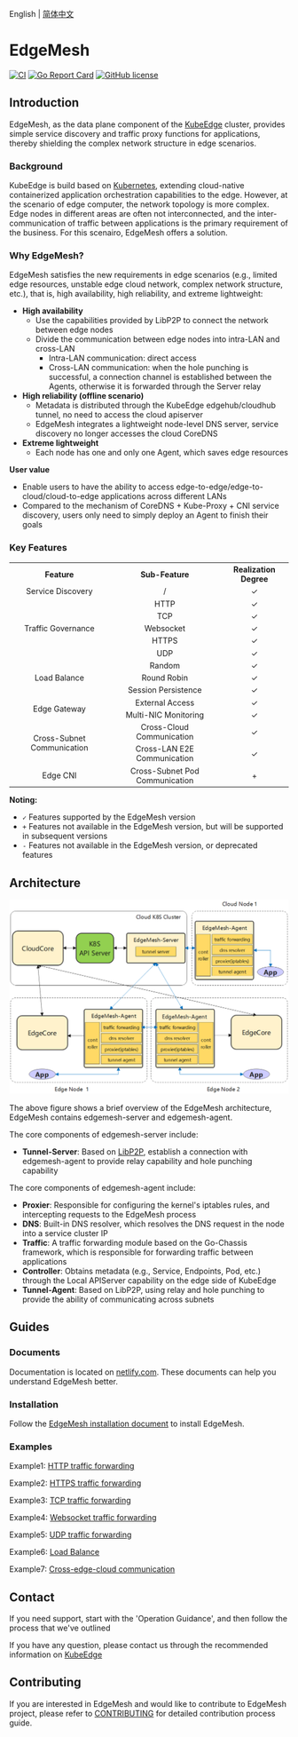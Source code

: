 English | [简体中文](./README_zh.md)

# EdgeMesh

[![CI](https://github.com/kubeedge/edgemesh/actions/workflows/main.yaml/badge.svg?branch=main)](https://github.com/kubeedge/edgemesh/actions/workflows/main.yaml)
[![Go Report Card](https://goreportcard.com/badge/github.com/kubeedge/edgemesh)](https://goreportcard.com/report/github.com/kubeedge/edgemesh)
[![GitHub license](https://img.shields.io/github/license/kubeedge/edgemesh)](https://github.com/kubeedge/edgemesh/blob/main/LICENSE)


## Introduction

EdgeMesh, as the data plane component of the [KubeEdge](https://github.com/kubeedge/kubeedge) cluster, provides simple service discovery and traffic proxy functions for applications, thereby shielding the complex network structure in edge scenarios.

### Background

KubeEdge is build based on [Kubernetes](https://github.com/kubernetes/kubernetes), extending cloud-native containerized application orchestration capabilities to the edge. However, at the scenario of edge computer, the network topology is more complex. Edge nodes in different areas are often not interconnected, and the inter-communication of traffic between applications is the primary requirement of the business. For this scenairo, EdgeMesh offers a solution.

### Why EdgeMesh?

EdgeMesh satisfies the new requirements in edge scenarios (e.g., limited edge resources, unstable edge cloud network, complex network structure, etc.), that is, high availability, high reliability, and extreme lightweight:

- **High availability**
  - Use the capabilities provided by LibP2P to connect the network between edge nodes
  - Divide the communication between edge nodes into intra-LAN and cross-LAN
    - Intra-LAN communication: direct access
    - Cross-LAN communication: when the hole punching is successful, a connection channel is established between the Agents, otherwise it is forwarded through the Server relay
- **High reliability (offline scenario)**
  - Metadata is distributed through the KubeEdge edgehub/cloudhub tunnel, no need to access the cloud apiserver
  - EdgeMesh integrates a lightweight node-level DNS server, service discovery no longer accesses the cloud CoreDNS
- **Extreme lightweight**
  - Each node has one and only one Agent, which saves edge resources

**User value**

- Enable users to have the ability to access edge-to-edge/edge-to-cloud/cloud-to-edge applications across different LANs
- Compared to the mechanism of CoreDNS + Kube-Proxy + CNI service discovery, users only need to simply deploy an Agent to finish their goals

### Key Features

<table align="center">
  <tr>
    <th align="center">Feature</th>
    <th align="center">Sub-Feature</th>
    <th align="center">Realization Degree</th>
  </tr>
  <tr>
    <td align="center">Service Discovery</td>
    <td align="center">/</td>
    <td align="center">✓</td>
  </tr>
  <tr>
    <td rowspan="5" align="center">Traffic Governance</td>
    <td align="center">HTTP</td>
    <td align="center">✓</td>
  </tr>
  <tr>
    <td align="center">TCP</td>
    <td align="center">✓</td>
  </tr>
  <tr>
    <td align="center">Websocket</td>
    <td align="center">✓</td>
  </tr>
  <tr>
    <td align="center">HTTPS</td>
    <td align="center">✓</td>
  </tr>
  <tr>
    <td align="center">UDP</td>
    <td align="center">✓</td>
  </tr>
  <tr>
    <td rowspan="3" align="center">Load Balance</td>
    <td align="center">Random</td>
    <td align="center">✓</td>
  </tr>
  <tr>
    <td align="center">Round Robin</td>
    <td align="center">✓</td>
  </tr>
  <tr>
    <td align="center">Session Persistence</td>
    <td align="center">✓</td>
  </tr>
  <tr>
    <td rowspan="2" align="center">Edge Gateway</td>
    <td align="center">External Access</td>
    <td align="center">✓</td>
  </tr>
  <tr>
    <td align="center">Multi-NIC Monitoring</td>
    <td align="center">✓</td>
  </tr>
  <tr>
    <td rowspan="2" align="center">Cross-Subnet Communication</td>
    <td align="center">Cross-Cloud Communication</td>
    <td align="center">✓</td>
  </tr>
  <tr>
    <td align="center">Cross-LAN E2E Communication</td>
    <td align="center">✓</td>
  </tr>
  <tr>
    <td align="center">Edge CNI</td>
    <td align="center">Cross-Subnet Pod Communication</td>
    <td align="center">+</td>
  </tr>
</table>

**Noting:**

- `✓` Features supported by the EdgeMesh version
- `+` Features not available in the EdgeMesh version, but will be supported in subsequent versions
- `-` Features not available in the EdgeMesh version, or deprecated features


## Architecture

![image](./docs/.vuepress/public/images/advanced/em-arch.png)

The above figure shows a brief overview of the EdgeMesh architecture, EdgeMesh contains edgemesh-server and edgemesh-agent.

The core components of edgemesh-server include:

- **Tunnel-Server**: Based on [LibP2P](https://github.com/libp2p/go-libp2p), establish a connection with edgemesh-agent to provide relay capability and hole punching capability

The core components of edgemesh-agent include:

- **Proxier**: Responsible for configuring the kernel's iptables rules, and intercepting requests to the EdgeMesh process
- **DNS**: Built-in DNS resolver, which resolves the DNS request in the node into a service cluster IP
- **Traffic**: A traffic forwarding module based on the Go-Chassis framework, which is responsible for forwarding traffic between applications
- **Controller**: Obtains metadata (e.g., Service, Endpoints, Pod, etc.) through the Local APIServer capability on the edge side of KubeEdge
- **Tunnel-Agent**: Based on LibP2P, using relay and hole punching to provide the ability of communicating across subnets


## Guides

### Documents
Documentation is located on [netlify.com](https://edgemesh.netlify.app/). These documents can help you understand EdgeMesh better.

### Installation
Follow the [EdgeMesh installation document](https://edgemesh.netlify.app/guide/getting-started.html) to install EdgeMesh.

### Examples
Example1: [HTTP traffic forwarding](https://edgemesh.netlify.app/guide/test-case.html#http)

Example2: [HTTPS traffic forwarding](https://edgemesh.netlify.app/guide/test-case.html#https)

Example3: [TCP traffic forwarding](https://edgemesh.netlify.app/guide/test-case.html#tcp)

Example4: [Websocket traffic forwarding](https://edgemesh.netlify.app/guide/test-case.html#websocket)

Example5: [UDP traffic forwarding](https://edgemesh.netlify.app/guide/test-case.html#udp)

Example6: [Load Balance](https://edgemesh.netlify.app/guide/test-case.html#load-balance)

Example7: [Cross-edge-cloud communication](https://edgemesh.netlify.app/guide/test-case.html#cross-edge-cloud)


## Contact

If you need support, start with the 'Operation Guidance', and then follow the process that we've outlined

If you have any question, please contact us through the recommended information on [KubeEdge](https://github.com/kubeedge/kubeedge#contact)


## Contributing
If you are interested in EdgeMesh and would like to contribute to EdgeMesh project, please refer to [CONTRIBUTING](./CONTRIBUTING.md) for detailed contribution process guide.
